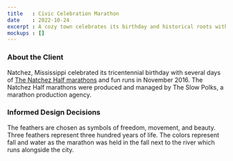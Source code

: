 ```yaml
---
title   : Civic Celebration Marathon
date    : 2022-10-24
excerpt : A cozy town celebrates its birthday and historical roots with a marathon.
mockups : []
---
```


### About the Client

Natchez, Mississippi celebrated its tricentennial birthday with several days of [The Natchez Half marathons](https://thenatchezhalf.itsyourrace.com/event.aspx?id=7774) and fun runs in November 2016. The Natchez Half marathons were produced and managed by The Slow Polks, a marathon production agency.

### Informed Design Decisions

The feathers are chosen as symbols of freedom, movement, and beauty. Three feathers represent three hundred years of life. The colors represent fall and water as the marathon was held in the fall next to the river which runs alongside the city.
